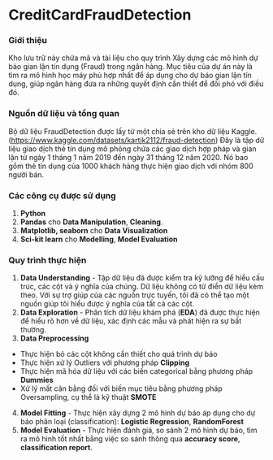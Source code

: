 # CreditCardFraudDetection

### Giới thiệu

Kho lưu trữ này chứa mã và tài liệu cho quy trình Xây dựng các mô hình dự báo gian lận tín dụng (Fraud) trong ngân hàng. 
Mục tiêu của dự án này là tìm ra mô hình học máy phù hợp nhất để áp dụng cho dự báo gian lận tín dụng, giúp ngân hàng đưa ra những quyết định cần thiết để đối phó với điều đó.

### Nguồn dữ liệu và tổng quan

Bộ dữ liệu FraudDetection được lấy từ một chia sẻ trên kho dữ liệu Kaggle. (https://www.kaggle.com/datasets/kartik2112/fraud-detection) 
Đây là tập dữ liệu giao dịch thẻ tín dụng mô phỏng chứa các giao dịch hợp pháp và gian lận từ ngày 1 tháng 1 năm 2019 đến ngày 31 tháng 12 năm 2020. 
Nó bao gồm thẻ tín dụng của 1000 khách hàng thực hiện giao dịch với nhóm 800 người bán.


### Các công cụ được sử dụng

1. **Python**
2. **Pandas** cho **Data Manipulation**, **Cleaning**.
3. **Matplotlib, seaborn** cho **Data Visualization**
4. **Sci-kit learn** cho **Modelling**, **Model Evaluation**

### Quy trình thực hiện

1. **Data Understanding** - Tập dữ liệu đã được kiểm tra kỹ lưỡng để hiểu cấu trúc, các cột và ý nghĩa của chúng.
   Dữ liệu không có từ điển dữ liệu kèm theo. Với sự trợ giúp của các nguồn trực tuyến, tôi đã có thể tạo một nguồn
   giúp tôi hiểu được ý nghĩa của tất cả các cột.
2. **Data Exploration** - Phân tích dữ liệu khám phá (**EDA**) đã được thực hiện để hiểu rõ hơn về dữ liệu, xác định các mẫu và phát hiện ra sự bất thường.
3. **Data Preprocessing**
- Thực hiện bỏ các cột không cần thiết cho quá trình dự báo
- Thực hiện xử lý Outliers với phương pháp **Clipping**
- Thực hiện mã hóa dữ liệu với các biến categorical bằng phương pháp **Dummies**
- Xử lý mất cân bằng đối với biến mục tiêu bằng phương pháp Oversampling, cụ thể là kỹ thuật **SMOTE**
4. **Model Fitting** - Thực hiện xây dựng 2 mô hình dự báo áp dụng cho dự báo phân loại (classification): **Logistic Regression**, **RandomForest**
5. **Model Evaluation** - Thực hiện đánh giá, so sánh 2 mô hình dự báo, tìm ra mô hình tốt nhất bằng việc so sánh thông qua **accuracy score**, **classification report**.
